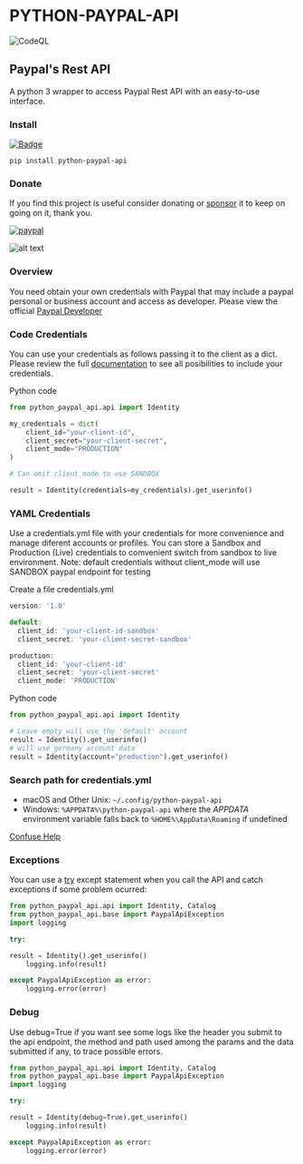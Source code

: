 # PYTHON-PAYPAL-API

![CodeQL](https://img.shields.io/github/v/release/denisneuf/python-paypal-api)

## Paypal's Rest API

A python 3 wrapper to access Paypal Rest API with an easy-to-use interface.

### Install

[![Badge](https://img.shields.io/pypi/v/python-paypal-api?style=for-the-badge)](https://pypi.org/project/python-paypal-api/)

```
pip install python-paypal-api
```

### Donate

If you find this project is useful consider donating or [sponsor](https://github.com/sponsors/denisneuf) it to keep on going on it, thank you.

[![paypal](https://www.paypalobjects.com/en_US/i/btn/btn_donate_LG.gif)](https://www.paypal.com/donate?hosted_button_id=G3KB6M2G9YV9C)

![alt text](https://github.com/denisneuf/python-amazon-ad-api/blob/main/test/codigo-QR.png?raw=true)


### Overview

You need obtain your own credentials with Paypal that may include a paypal personal or business account and access as developer. Please view the official [Paypal Developer](https://developer.paypal.com/home) 

### Code Credentials
You can use your credentials as follows passing it to the client as a dict. Please review the full [documentation](https://github.com/sponsors/denisneuf) to see all posibilities to include your credentials.

Python code

```python
from python_paypal_api.api import Identity

my_credentials = dict(
    client_id="your-client-id",
    client_secret="your-client-secret",
    client_mode="PRODUCTION"
)

# Can omit client_mode to use SANDBOX

result = Identity(credentials=my_credentials).get_userinfo()

```

### YAML Credentials
Use a credentials.yml file with your credentials for more convenience and manage diferent accounts or profiles. You can store a Sandbox and Production (Live) credentials to comvenient switch from sandbox to live environment.
Note: default credentials without client_mode will use SANDBOX paypal endpoint for testing

Create a file credentials.yml

```javascript
version: '1.0'

default:
  client_id: 'your-client-id-sandbox'
  client_secret: 'your-client-secret-sandbox'

production:
  client_id: 'your-client-id'
  client_secret: 'your-client-secret'
  client_mode: 'PRODUCTION'

```

Python code

```python
from python_paypal_api.api import Identity

# Leave empty will use the 'default' account
result = Identity().get_userinfo()
# will use germany account data
result = Identity(account="production").get_userinfo()
```



### Search path for credentials.yml

* macOS and Other Unix: `~/.config/python-paypal-api`
* Windows: `%APPDATA%\python-paypal-api` where the <cite>APPDATA</cite> environment variable falls
back to `%HOME%\AppData\Roaming` if undefined


[Confuse Help](https://confuse.readthedocs.io/en/latest/usage.html#search-paths)


### Exceptions

You can use a [try](https://docs.python.org/3.10/reference/compound_stmts.html#try) except statement when you call the API and catch exceptions if some problem ocurred:

```python
from python_paypal_api.api import Identity, Catalog
from python_paypal_api.base import PaypalApiException
import logging

try:

result = Identity().get_userinfo()
    logging.info(result)

except PaypalApiException as error:
    logging.error(error)
```

### Debug

Use debug=True if you want see some logs like the header you submit to the api endpoint, the method and path used among the params and the data submitted if any, to trace possible errors.

```python
from python_paypal_api.api import Identity, Catalog
from python_paypal_api.base import PaypalApiException
import logging

try:

result = Identity(debug=True).get_userinfo()
    logging.info(result)

except PaypalApiException as error:
    logging.error(error)
```

